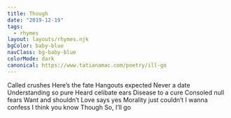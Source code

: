 ```yaml
---
title: Though
date: "2019-12-19"
tags:
  - rhymes
layout: layouts/rhymes.njk
bgColor: baby-blue
navClass: bg-baby-blue
colorMode: dark
canonical: https://www.tatianamac.com/poetry/ill-go
---
```


Called crushes
Here’s the fate
Hangouts expected
Never a date
Understanding so pure
Heard celibate ears
Disease to a cure
Consoled null fears
Want and shouldn’t
Love says yes
Morality just couldn’t
I wanna confess
I think you know
Though
So, I’ll go
